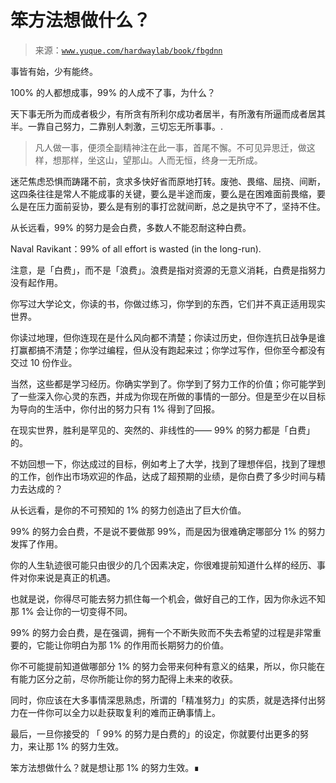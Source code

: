 # 笨方法想做什么？

> 来源：[`www.yuque.com/hardwaylab/book/fbgdnn`](https://www.yuque.com/hardwaylab/book/fbgdnn)



事皆有始，少有能终。 

100% 的人都想成事，99% 的人成不了事，为什么？ 

天下事无所为而成者极少，有所贪有所利尔成功者居半，有所激有所逼而成者居其半。一靠自己努力，二靠别人刺激，三切忘无所事事。. 

> 凡人做一事，便须全副精神注在此一事，首尾不懈。不可见异思迁，做这样，想那样，坐这山，望那山。人而无恒，终身一无所成。 

迷茫焦虑恐惧而踌躇不前，贪求多快好省而原地打转。废弛、畏缩、屈挠、间断，这四条往往是常人不能成事的关键，要么是半途而废，要么是在困难面前畏缩，要么是在压力面前妥协，要么是有别的事打岔就间断，总之是执守不了，坚持不住。 

从长远看，99% 的努力是会白费，多数人不能忍耐这种白费。 

Naval Ravikant：99% of all effort is wasted (in the long-run). 

注意，是「白费」，而不是「浪费」。浪费是指对资源的无意义消耗，白费是指努力没有起作用。 

你写过大学论文，你读的书，你做过练习，你学到的东西，它们并不真正适用现实世界。 

你读过地理，但你连现在是什么风向都不清楚；你读过历史，但你连抗日战争是谁打赢都搞不清楚；你学过编程，但从没有跑起来过；你学过写作，但你至今都没有交过 10 份作业。 

当然，这些都是学习经历。你确实学到了。你学到了努力工作的价值；你可能学到了一些深入你心灵的东西，并成为你现在所做的事情的一部分。但是至少在以目标为导向的生活中，你付出的努力只有 1% 得到了回报。 

在现实世界，胜利是罕见的、突然的、非线性的—— 99% 的努力都是「白费」的。 

不妨回想一下，你达成过的目标，例如考上了大学，找到了理想伴侣，找到了理想的工作，创作出市场欢迎的作品，达成了超预期的业绩，是你白费了多少时间与精力去达成的？ 

从长远看，是你的不可预知的 1% 的努力创造出了巨大价值。 

99% 的努力会白费，不是说不要做那 99%，而是因为很难确定哪部分 1% 的努力发挥了作用。 

你的人生轨迹很可能只由很少的几个因素决定，你很难提前知道什么样的经历、事件对你来说是真正的机遇。 

也就是说，你得尽可能去努力抓住每一个机会，做好自己的工作，因为你永远不知那 1% 会让你的一切变得不同。 

99% 的努力会白费，是在强调，拥有一个不断失败而不失去希望的过程是非常重要的，它能让你明白为那 1% 的作用而长期努力的价值。 

你不可能提前知道做哪部分 1% 的努力会带来何种有意义的结果，所以，你只能在有能力区分之前，尽你所能让你的努力配得上未来的收获。 

同时，你应该在大多事情深思熟虑，所谓的「精准努力」的实质，就是选择付出努力在一件你可以全力以赴获取复利的难而正确事情上。 

最后，一旦你接受的 「 99% 的努力是白费的」的设定，你就要付出更多的努力，来让那 1% 的努力生效。 

笨方法想做什么？就是想让那 1% 的努力生效。∎